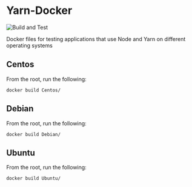 # Yarn-Docker

![Build and Test](https://github.com/Jammicus/Yarn-Docker/workflows/Build%20and%20Test/badge.svg)


Docker files for testing applications that use  Node and Yarn on different operating systems


## Centos

From the root, run the following:

`docker build Centos/`

## Debian

From the root, run the following:

`docker build Debian/`

## Ubuntu

From the root, run the following:

`docker build Ubuntu/`
